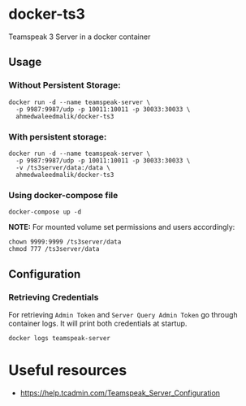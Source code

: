 # docker-ts3
Teamspeak 3 Server in a docker container

## Usage

### Without Persistent Storage:

```
docker run -d --name teamspeak-server \
  -p 9987:9987/udp -p 10011:10011 -p 30033:30033 \
  ahmedwaleedmalik/docker-ts3
```

### With persistent storage:

```
docker run -d --name teamspeak-server \
  -p 9987:9987/udp -p 10011:10011 -p 30033:30033 \
  -v /ts3server/data:/data \  
  ahmedwaleedmalik/docker-ts3
```

### Using docker-compose file

`docker-compose up -d`

**NOTE:** For mounted volume set permissions and users accordingly:

```
chown 9999:9999 /ts3server/data
chmod 777 /ts3server/data
```

## Configuration

### Retrieving Credentials

For retrieving `Admin Token` and `Server Query Admin Token` go through container logs. It will print both credentials
at startup. 

`docker logs teamspeak-server`

# Useful resources

- https://help.tcadmin.com/Teamspeak_Server_Configuration